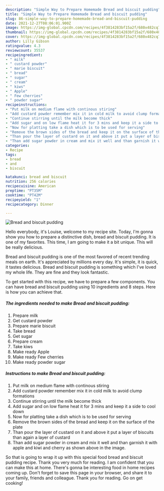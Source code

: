 ```yaml
---
description: "Simple Way to Prepare Homemade Bread and biscuit pudding"
title: "Simple Way to Prepare Homemade Bread and biscuit pudding"
slug: 86-simple-way-to-prepare-homemade-bread-and-biscuit-pudding
date: 2021-12-27T08:06:01.900Z
image: https://img-global.cpcdn.com/recipes/4f3814283bf15a2f/680x482cq70/bread-and-biscuit-pudding-recipe-main-photo.jpg
thumbnail: https://img-global.cpcdn.com/recipes/4f3814283bf15a2f/680x482cq70/bread-and-biscuit-pudding-recipe-main-photo.jpg
cover: https://img-global.cpcdn.com/recipes/4f3814283bf15a2f/680x482cq70/bread-and-biscuit-pudding-recipe-main-photo.jpg
author: Lilly Gibson
ratingvalue: 4.3
reviewcount: 35537
recipeingredient:
- " milk"
- " custard powder"
- " marie biscuit"
- " bread"
- " sugar"
- " cream"
- " kiws"
- " Apple"
- " Few cherries"
- " powder sugar"
recipeinstructions:
- "Put milk on medium flame with continous stiring"
- "Add custard powder remember mix it in cold milk to avoid clump formations"
- "Continue stirring until the milk become thick"
- "Add sugar and on low flame heat it for 3 mins and keep it a side to cool down"
- "Now for platting take a dish which is to be used for serving"
- "Remove the brown sides of the bread and keep it on the surface of the plate"
- "Than pour the layer of custard on it and above it put a layer of biscuits than again a layer of custard"
- "Than add sugar powder in cream and mix it well and than garnish it with apple and kiwi and cherry as shown above in the image."
categories:
- Recipe
tags:
- bread
- and
- biscuit

katakunci: bread and biscuit 
nutrition: 256 calories
recipecuisine: American
preptime: "PT35M"
cooktime: "PT42M"
recipeyield: "1"
recipecategory: Dinner

---
```



![Bread and biscuit pudding](https://img-global.cpcdn.com/recipes/4f3814283bf15a2f/680x482cq70/bread-and-biscuit-pudding-recipe-main-photo.jpg)

Hello everybody, it's Louise, welcome to my recipe site. Today, I'm gonna show you how to prepare a distinctive dish, bread and biscuit pudding. It is one of my favorites. This time, I am going to make it a bit unique. This will be really delicious.



Bread and biscuit pudding is one of the most favored of recent trending meals on earth. It's appreciated by millions every day. It's simple, it is quick, it tastes delicious. Bread and biscuit pudding is something which I've loved my whole life. They are fine and they look fantastic.


To get started with this recipe, we have to prepare a few components. You can have bread and biscuit pudding using 10 ingredients and 8 steps. Here is how you can achieve that.

<!--inarticleads1-->

##### The ingredients needed to make Bread and biscuit pudding:

1. Prepare  milk
1. Get  custard powder
1. Prepare  marie biscuit
1. Take  bread
1. Get  sugar
1. Prepare  cream
1. Take  kiws
1. Make ready  Apple
1. Make ready  Few cherries
1. Make ready  powder sugar




<!--inarticleads2-->

##### Instructions to make Bread and biscuit pudding:

1. Put milk on medium flame with continous stiring
1. Add custard powder remember mix it in cold milk to avoid clump formations
1. Continue stirring until the milk become thick
1. Add sugar and on low flame heat it for 3 mins and keep it a side to cool down
1. Now for platting take a dish which is to be used for serving
1. Remove the brown sides of the bread and keep it on the surface of the plate
1. Than pour the layer of custard on it and above it put a layer of biscuits than again a layer of custard
1. Than add sugar powder in cream and mix it well and than garnish it with apple and kiwi and cherry as shown above in the image.




So that is going to wrap it up with this special food bread and biscuit pudding recipe. Thank you very much for reading. I am confident that you can make this at home. There's gonna be interesting food in home recipes coming up. Don't forget to save this page in your browser, and share it to your family, friends and colleague. Thank you for reading. Go on get cooking!
